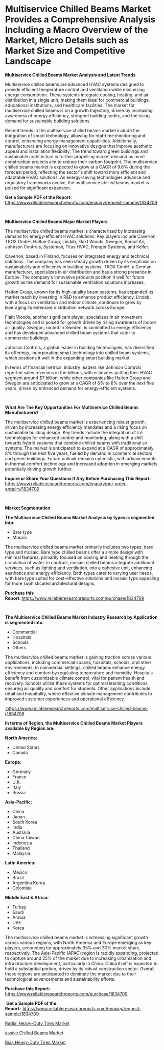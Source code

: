 <p><h1>Multiservice Chilled Beams Market Provides a Comprehensive Analysis Including a Macro Overview of the Market, Micro Details such as Market Size and Competitive Landscape</h1></p><p><strong>Multiservice Chilled Beams Market Analysis and Latest Trends</strong></p>
<p><p>Multiservice chilled beams are advanced HVAC systems designed to provide efficient temperature control and ventilation while minimizing energy consumption. These systems integrate cooling, heating, and air distribution in a single unit, making them ideal for commercial buildings, educational institutions, and healthcare facilities. The market for multiservice chilled beams is on a growth trajectory, driven by increasing awareness of energy efficiency, stringent building codes, and the rising demand for sustainable building solutions.</p><p>Recent trends in the multiservice chilled beams market include the integration of smart technology, allowing for real-time monitoring and control, enhancing energy management capabilities. Additionally, manufacturers are focusing on innovative designs that improve aesthetic appeal and installation flexibility. The trend toward green buildings and sustainable architecture is further propelling market demand as more construction projects aim to reduce their carbon footprint. The multiservice chilled beams market is expected to grow at a CAGR of 9.6% during the forecast period, reflecting the sector's shift toward more efficient and adaptable HVAC solutions. As energy-saving technologies advance and regulatory frameworks evolve, the multiservice chilled beams market is poised for significant expansion.</p></p>
<p><strong>Get a Sample PDF of the Report:&nbsp;</strong> <a href="https://www.reliableresearchreports.com/enquiry/request-sample/1834709?utm_campaign=11&utm_medium=2&utm_source=Github&utm_content=ia&utm_term=31122024&utm_id=multiservice-chilled-beams">https://www.reliableresearchreports.com/enquiry/request-sample/1834709</a></p>
<p>&nbsp;</p>
<p><strong>Multiservice Chilled Beams Major Market Players</strong></p>
<p><p>The multiservice chilled beams market is characterized by increasing demand for energy-efficient HVAC solutions. Key players include Caverion, TROX GmbH, Halton Group, Lindab, Flakt Woods, Swegon, Barcol Air, Johnson Controls, Systemair, Titus HVAC, Frenger Systems, and Keifer. </p><p>Caverion, based in Finland, focuses on integrated energy and technical solutions. The company has seen steady growth driven by its emphasis on sustainability and efficiency in building systems. TROX GmbH, a German manufacturer, specializes in air distribution and has a strong presence in Europe. The company's innovative products position it well for future growth as the demand for sustainable ventilation solutions increases.</p><p>Halton Group, known for its high-quality beam systems, has expanded its market reach by investing in R&D to enhance product efficiency. Lindab, with a focus on ventilation and indoor climate, continues to grow by leveraging its extensive distribution network across Europe. </p><p>Flakt Woods, another significant player, specializes in air movement technologies and is poised for growth driven by rising awareness of indoor air quality. Swegon, rooted in Sweden, is committed to energy efficiency and has developed advanced chilled beam systems that cater to commercial buildings.</p><p>Johnson Controls, a global leader in building technologies, has diversified its offerings, incorporating smart technology into chilled beam systems, which positions it well in the expanding smart building market. </p><p>In terms of financial metrics, industry leaders like Johnson Controls reported sales revenues in the billions, with estimates putting their HVAC segment around $7 billion, while other companies like Halton Group and Swegon are anticipated to grow at a CAGR of 6% to 8% over the next five years, driven by enhanced demand for energy-efficient systems.</p></p>
<p>&nbsp;</p>
<p><strong>What Are The Key Opportunities For Multiservice Chilled Beams Manufacturers?</strong></p>
<p><p>The multiservice chilled beams market is experiencing robust growth, driven by increasing energy efficiency mandates and a rising focus on sustainable building design. Key trends include the integration of IoT technologies for enhanced control and monitoring, along with a shift towards hybrid systems that combine chilled beams with traditional air systems. The market is anticipated to expand at a CAGR of approximately 8% through the next five years, fueled by demand in commercial sectors and green buildings. Future outlook remains optimistic, with advancements in thermal comfort technology and increased adoption in emerging markets potentially driving growth further.</p></p>
<p><strong>Inquire or Share Your Questions If Any Before Purchasing This Report:</strong> <a href="https://www.reliableresearchreports.com/enquiry/pre-order-enquiry/1834709?utm_campaign=11&utm_medium=2&utm_source=Github&utm_content=ia&utm_term=31122024&utm_id=multiservice-chilled-beams">https://www.reliableresearchreports.com/enquiry/pre-order-enquiry/1834709</a></p>
<p>&nbsp;</p>
<p><strong>Market Segmentation</strong></p>
<p><strong>The Multiservice Chilled Beams Market Analysis by types is segmented into:</strong></p>
<p><ul><li>Bare type</li><li>Mosaic</li></ul></p>
<p><p>The multiservice chilled beams market primarily includes two types: bare type and mosaic. Bare type chilled beams offer a simple design with minimal features, primarily focused on cooling and heating through the circulation of water. In contrast, mosaic chilled beams integrate additional services, such as lighting and ventilation, into a cohesive unit, enhancing aesthetics and energy efficiency. Both types cater to varying user needs, with bare type suited for cost-effective solutions and mosaic type appealing for more sophisticated architectural designs.</p></p>
<p><strong>Purchase this Report:&nbsp;</strong><a href="https://www.reliableresearchreports.com/purchase/1834709?utm_campaign=11&utm_medium=2&utm_source=Github&utm_content=ia&utm_term=31122024&utm_id=multiservice-chilled-beams">https://www.reliableresearchreports.com/purchase/1834709</a></p>
<p>&nbsp;</p>
<p><strong>The Multiservice Chilled Beams Market Industry Research by Application is segmented into:</strong></p>
<p><ul><li>Commercial</li><li>Hospitals</li><li>Schools</li><li>Others</li></ul></p>
<p><p>The multiservice chilled beams market is gaining traction across various applications, including commercial spaces, hospitals, schools, and other environments. In commercial settings, chilled beams enhance energy efficiency and comfort by regulating temperature and humidity. Hospitals benefit from customizable climate control, vital for patient health and recovery. Schools utilize these systems for optimal learning conditions, ensuring air quality and comfort for students. Other applications include retail and hospitality, where effective climate management contributes to improved customer experiences and operational efficiency.</p></p>
<p><a href="https://www.reliableresearchreports.com/multiservice-chilled-beams-r1834709?utm_campaign=11&utm_medium=2&utm_source=Github&utm_content=ia&utm_term=31122024&utm_id=multiservice-chilled-beams">&nbsp;https://www.reliableresearchreports.com/multiservice-chilled-beams-r1834709</a></p>
<p><strong>In terms of Region, the Multiservice Chilled Beams Market Players available by Region are:</strong></p>
<p>
    <p> <strong> North America: </strong>
        <ul>
            <li>United States</li>
            <li>Canada</li>
        </ul>
        </p> 
    <p> <strong> Europe: </strong>
        <ul>
            <li>Germany</li>
            <li>France</li>
            <li>U.K.</li>
            <li>Italy</li>
            <li>Russia</li>
        </ul>
        </p> 
    <p> <strong> Asia-Pacific: </strong>
        <ul>
            <li>China</li>
            <li>Japan</li>
            <li>South Korea</li>
            <li>India</li>
            <li>Australia</li>
            <li>China Taiwan</li>
            <li>Indonesia</li>
            <li>Thailand</li>
            <li>Malaysia</li>
        </ul>
        </p> 
    <p> <strong> Latin America: </strong>
        <ul>
            <li>Mexico</li>
            <li>Brazil</li>
            <li>Argentina Korea</li>
            <li>Colombia</li>
        </ul>
        </p> 
    <p> <strong> Middle East & Africa: </strong>
        <ul>
            <li>Turkey</li>
            <li>Saudi</li>
            <li>Arabia</li>
            <li>UAE</li>
            <li>Korea</li>
        </ul>
    </p>
    </p>
<p><p>The multiservice chilled beams market is witnessing significant growth across various regions, with North America and Europe emerging as key players, accounting for approximately 35% and 30% market share, respectively. The Asia-Pacific (APAC) region is rapidly expanding, projected to capture around 25% of the market due to increasing urbanization and infrastructure development, particularly in China. China itself is expected to hold a substantial portion, driven by its robust construction sector. Overall, these regions are anticipated to dominate the market due to their technological advancements and sustainability efforts.</p></p>
<p><strong>Purchase this Report: </strong><a href="https://www.reliableresearchreports.com/purchase/1834709?utm_campaign=11&utm_medium=2&utm_source=Github&utm_content=ia&utm_term=31122024&utm_id=multiservice-chilled-beams">https://www.reliableresearchreports.com/purchase/1834709</a></p>
<p>&nbsp;<strong>Get a Sample PDF of the Report:&nbsp;&nbsp;</strong><a href="https://www.reliableresearchreports.com/enquiry/request-sample/1834709?utm_campaign=11&utm_medium=2&utm_source=Github&utm_content=ia&utm_term=31122024&utm_id=multiservice-chilled-beams">https://www.reliableresearchreports.com/enquiry/request-sample/1834709</a></p>
<p><strong></strong></p>
<p><p><a href="https://github.com/gukenneth26571/Market-Research-Report-List-1/blob/main/radial-heavy-duty-tires-market.md?utm_campaign=11&utm_medium=2&utm_source=Github&utm_content=ia&utm_term=31122024&utm_id=multiservice-chilled-beams">Radial Heavy-Duty Tires Market</a></p><p><a href="https://github.com/triattwood9919/Market-Research-Report-List-1/blob/main/assive-chilled-beams-market.md?utm_campaign=11&utm_medium=2&utm_source=Github&utm_content=ia&utm_term=31122024&utm_id=multiservice-chilled-beams">assive Chilled Beams Market</a></p><p><a href="https://github.com/stillsfloria19981/Market-Research-Report-List-1/blob/main/bias-heavy-duty-tires-market.md?utm_campaign=11&utm_medium=2&utm_source=Github&utm_content=ia&utm_term=31122024&utm_id=multiservice-chilled-beams">Bias Heavy-Duty Tires Market</a></p></p>